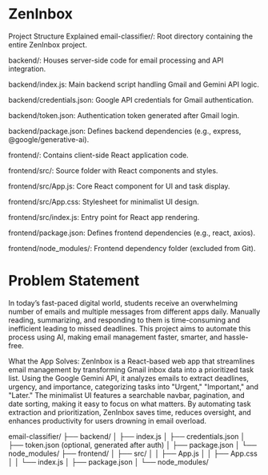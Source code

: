 # ZenInbox


Project Structure Explained 
email-classifier/: Root directory containing the entire ZenInbox project.

backend/: Houses server-side code for email processing and API integration.

backend/index.js: Main backend script handling Gmail and Gemini API logic.

backend/credentials.json: Google API credentials for Gmail authentication.

backend/token.json: Authentication token generated after Gmail login.

backend/package.json: Defines backend dependencies (e.g., express, @google/generative-ai).

frontend/: Contains client-side React application code.

frontend/src/: Source folder with React components and styles.

frontend/src/App.js: Core React component for UI and task display.

frontend/src/App.css: Stylesheet for minimalist UI design.

frontend/src/index.js: Entry point for React app rendering.

frontend/package.json: Defines frontend dependencies (e.g., react, axios).

frontend/node_modules/: Frontend dependency folder (excluded from Git).

# Problem Statement
In today’s fast-paced digital world, students receive an overwhelming number of emails and multiple messages from different apps daily. Manually reading, summarizing, and responding to them is time-consuming and inefficient leading to missed deadlines. This project aims to automate this process using AI, making email management faster, smarter, and hassle-free.

What the App Solves: ZenInbox is a React-based web app that streamlines email management by transforming Gmail inbox data into a prioritized task list. Using the Google Gemini API, it analyzes emails to extract deadlines, urgency, and importance, categorizing tasks into "Urgent," "Important," and "Later." The minimalist UI features a searchable navbar, pagination, and date sorting, making it easy to focus on what matters. By automating task extraction and prioritization, ZenInbox saves time, reduces oversight, and enhances productivity for users drowning in email overload.


email-classifier/ 
├── backend/ 
│ 
├── index.js 
│ 
├── credentials.json 
│ 
├── token.json (optional, generated after auth) 
│ 
├── package.json 
│ └── node_modules/ 
├── frontend/ 
│ 
├── src/ 
│ 
│ 
├── App.js 
│ 
│ 
├── App.css 
│ 
│ └── index.js 
│ 
├── package.json 
│ └── node_modules/
